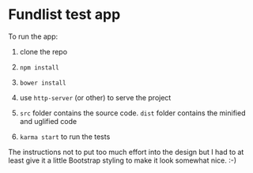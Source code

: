 # Fundlist test app
To run the app:

1. clone the repo

2. `npm install`

3. `bower install`

4. use `http-server` (or other) to serve the project

5. `src` folder contains the source code.  `dist` folder contains the minified and uglified code

6. `karma start` to run the tests

The instructions not to put too much effort into the design but I had to at least give it a little Bootstrap styling
to make it look somewhat nice. :-)
